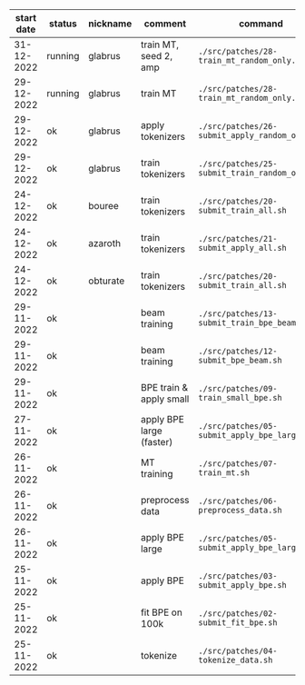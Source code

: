 |start date|status|nickname|comment|command|
|-|-|-|-|-|
|31-12-2022|running|glabrus|train MT, seed 2, amp|`./src/patches/28-train_mt_random_only.sh`|
|29-12-2022|running|glabrus|train MT|`./src/patches/28-train_mt_random_only.sh`|
|29-12-2022|ok|glabrus|apply tokenizers|`./src/patches/26-submit_apply_random_only.sh`|
|29-12-2022|ok|glabrus|train tokenizers|`./src/patches/25-submit_train_random_only.sh`|
|24-12-2022|ok|bouree|train tokenizers|`./src/patches/20-submit_train_all.sh`|
|24-12-2022|ok|azaroth|train tokenizers|`./src/patches/21-submit_apply_all.sh`|
|24-12-2022|ok|obturate|train tokenizers|`./src/patches/20-submit_train_all.sh`|
|29-11-2022|ok||beam training|`./src/patches/13-submit_train_bpe_beam.sh`|
|29-11-2022|ok||beam training|`./src/patches/12-submit_bpe_beam.sh`|
|29-11-2022|ok||BPE train & apply small|`./src/patches/09-train_small_bpe.sh`|
|27-11-2022|ok||apply BPE large (faster)|`./src/patches/05-submit_apply_bpe_large.sh`|
|26-11-2022|ok||MT training|`./src/patches/07-train_mt.sh`|
|26-11-2022|ok||preprocess data|`./src/patches/06-preprocess_data.sh`|
|26-11-2022|ok||apply BPE large|`./src/patches/05-submit_apply_bpe_large.sh`|
|25-11-2022|ok||apply BPE|`./src/patches/03-submit_apply_bpe.sh`|
|25-11-2022|ok||fit BPE on 100k|`./src/patches/02-submit_fit_bpe.sh`|
|25-11-2022|ok||tokenize|`./src/patches/04-tokenize_data.sh`|